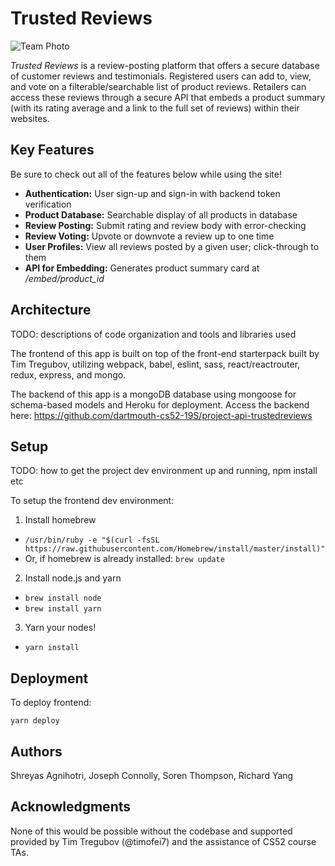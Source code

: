 # Trusted Reviews

![Team Photo](./src/img/LandingPageScreenshot.png)

*Trusted Reviews* is a review-posting platform that offers a secure database of customer reviews and testimonials. Registered users can add to, view, and vote on a filterable/searchable list of product reviews. Retailers can access these reviews through a secure API that embeds a product summary (with its rating average and a link to the full set of reviews) within their websites.

## Key Features

Be sure to check out all of the features below while using the site!

* **Authentication:** User sign-up and sign-in with backend token verification
* **Product Database:** Searchable display of all products in database
* **Review Posting:** Submit rating and review body with error-checking
* **Review Voting:** Upvote or downvote a review up to one time
* **User Profiles:** View all reviews posted by a given user; click-through to them
* **API for Embedding:** Generates product summary card at */embed/product_id*

## Architecture

TODO:  descriptions of code organization and tools and libraries used

The frontend of this app is built on top of the front-end starterpack built by Tim Tregubov, utilizing webpack, babel, eslint, sass, react/reactrouter, redux, express, and mongo.

The backend of this app is a mongoDB database using mongoose for schema-based models and Heroku for deployment.  Access the backend here: https://github.com/dartmouth-cs52-19S/project-api-trustedreviews

## Setup

TODO: how to get the project dev environment up and running, npm install etc

To setup the frontend dev environment:

1. Install homebrew
  * `/usr/bin/ruby -e "$(curl -fsSL https://raw.githubusercontent.com/Homebrew/install/master/install)"`
  * Or, if homebrew is already installed: `brew update`
2. Install node.js and yarn
  * `brew install node`
  * `brew install yarn`
3. Yarn your nodes!
  * `yarn install`


## Deployment

To deploy frontend:

`yarn deploy`

## Authors

Shreyas Agnihotri, Joseph Connolly, Soren Thompson, Richard Yang

## Acknowledgments

None of this would be possible without the codebase and supported provided by Tim Tregubov (@timofei7) and the assistance of CS52 course TAs.
